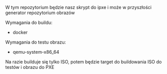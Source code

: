 W tym repozytorium będzie nasz skrypt do ipxe i może w przyszłości generator repozytorium obrazów

Wymagania do buildu:
* docker

Wymagania do testu obrazu:
* qemu-system-x86_64

Na razie builduje się tylko ISO, potem będzie target do buildowania ISO do testów i obrazu do PXE
